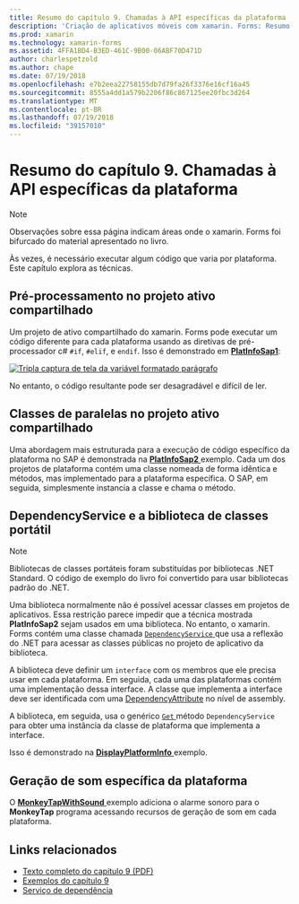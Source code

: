 ```yaml
---
title: Resumo do capítulo 9. Chamadas à API específicas da plataforma
description: 'Criação de aplicativos móveis com xamarin. Forms: Resumo do capítulo 9. Chamadas à API específicas da plataforma'
ms.prod: xamarin
ms.technology: xamarin-forms
ms.assetid: 4FFA1BD4-B3ED-461C-9B00-06ABF70D471D
author: charlespetzold
ms.author: chape
ms.date: 07/19/2018
ms.openlocfilehash: e7b2eea22758155db7d79fa26f3376e16cf16a45
ms.sourcegitcommit: 8555a4dd1a579b2206f86c867125ee20fbc3d264
ms.translationtype: MT
ms.contentlocale: pt-BR
ms.lasthandoff: 07/19/2018
ms.locfileid: "39157010"
---
```

# <a name="summary-of-chapter-9-platform-specific-api-calls"></a>Resumo do capítulo 9. Chamadas à API específicas da plataforma

> [!NOTE] 
> Observações sobre essa página indicam áreas onde o xamarin. Forms foi bifurcado do material apresentado no livro.

Às vezes, é necessário executar algum código que varia por plataforma. Este capítulo explora as técnicas.

## <a name="preprocessing-in-the-shared-asset-project"></a>Pré-processamento no projeto ativo compartilhado

Um projeto de ativo compartilhado do xamarin. Forms pode executar um código diferente para cada plataforma usando as diretivas de pré-processador c# `#if`, `#elif`, e `endif`. Isso é demonstrado em [ **PlatInfoSap1**](https://github.com/xamarin/xamarin-forms-book-samples/tree/master/Chapter09/PlatInfoSap1):

[![Tripla captura de tela da variável formatado parágrafo](images/ch09fg01-small.png "modelo de dispositivo e o sistema operacional")](images/ch09fg01-large.png#lightbox "modelo do dispositivo e o sistema operacional")

No entanto, o código resultante pode ser desagradável e difícil de ler.

## <a name="parallel-classes-in-the-shared-asset-project"></a>Classes de paralelas no projeto ativo compartilhado

Uma abordagem mais estruturada para a execução de código específico da plataforma no SAP é demonstrada na [ **PlatInfoSap2** ](https://github.com/xamarin/xamarin-forms-book-samples/tree/master/Chapter09/PlatInfoSap2) exemplo. Cada um dos projetos de plataforma contém uma classe nomeada de forma idêntica e métodos, mas implementado para a plataforma específica. O SAP, em seguida, simplesmente instancia a classe e chama o método.

## <a name="dependencyservice-and-the-portable-class-library"></a>DependencyService e a biblioteca de classes portátil

> [!NOTE] 
> Bibliotecas de classes portáteis foram substituídas por bibliotecas .NET Standard. O código de exemplo do livro foi convertido para usar bibliotecas padrão do .NET.

Uma biblioteca normalmente não é possível acessar classes em projetos de aplicativos. Essa restrição parece impedir que a técnica mostrada **PlatInfoSap2** sejam usados em uma biblioteca. No entanto, o xamarin. Forms contém uma classe chamada [ `DependencyService` ](xref:Xamarin.Forms.DependencyService) que usa a reflexão do .NET para acessar as classes públicas no projeto de aplicativo da biblioteca.

A biblioteca deve definir um `interface` com os membros que ele precisa usar em cada plataforma. Em seguida, cada uma das plataformas contém uma implementação dessa interface. A classe que implementa a interface deve ser identificada com uma [DependencyAttribute](xref:Xamarin.Forms.DependencyAttribute) no nível de assembly.

A biblioteca, em seguida, usa o genérico [ `Get` ](xref:Xamarin.Forms.DependencyService.Get*) método `DependencyService` para obter uma instância da classe de plataforma que implementa a interface.

Isso é demonstrado na [ **DisplayPlatformInfo** ](https://github.com/xamarin/xamarin-forms-book-samples/tree/master/Chapter09/DisplayPlatformInfo) exemplo.

## <a name="platform-specific-sound-generation"></a>Geração de som específica da plataforma

O [ **MonkeyTapWithSound** ](https://github.com/xamarin/xamarin-forms-book-samples/tree/master/Chapter09/MonkeyTapWithSound) exemplo adiciona o alarme sonoro para o **MonkeyTap** programa acessando recursos de geração de som em cada plataforma.

## <a name="related-links"></a>Links relacionados

- [Texto completo do capítulo 9 (PDF)](https://download.xamarin.com/developer/xamarin-forms-book/XamarinFormsBook-Ch09-Apr2016.pdf)
- [Exemplos do capítulo 9](https://github.com/xamarin/xamarin-forms-book-samples/tree/master/Chapter09)
- [Serviço de dependência](~/xamarin-forms/app-fundamentals/dependency-service/index.md)
